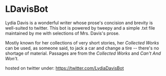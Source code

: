 # LDavisBot
Lydia Davis is a wonderful writer whose prose's concision and brevity is well-suited to twitter.
This bot is powered by tweepy and a simple .txt file maintained by me with selections of Mrs. Davis's prose. 

Mostly known for her collections of very short stories, her *Collected Works* can be used, as someone said, to jack a car and change a tire -- there's no shortage of material. Passages are from the *Collected Works* and *Can't And Won't*.

hosted on twitter under: https://twitter.com/LydiaDavisBot
